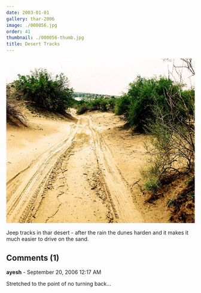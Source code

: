 ```yaml
---
date: 2003-01-01
gallery: thar-2006
image: ./000056.jpg
order: 41
thumbnail: ./000056-thumb.jpg
title: Desert Tracks
---
```


![Desert Tracks](./000056.jpg)

Jeep tracks in thar desert - after the rain the dunes harden and it makes it much easier to drive on the sand.

<div id="comments">

## Comments (1)

<div id="comment">

**ayesh** - September 20, 2006 12:17 AM

Stretched to the point of no turning back...

</div>

</div>